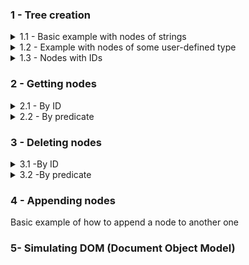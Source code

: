 
### 1 - Tree creation
<details>
 <summary>1.1 - Basic example with nodes of strings</summary>
 <br>
 
 ![](src/SyntaxChecked.FluentSimpleTree.Examples/SyntaxChecked.FluentSimpleTree.Exmples/TreeCreation/basictree1.svg)

 Code:
 ```csharp
      var myTree = new Tree<string>("a");
      var root = myTree.RootNode; //a

      root
        .AddChildren(new[] { "b", "c", "d", "g" })[1] //c
          .AddChildren(new[] { "e", "f" })[0] //e
            .AddChildren(new[] { "h", "i" })[0] //h
            .Parent //e
          .NextSibling //f
            .AddChildren(new[] { "j" })[0] //j
              .AddChildren(new[] { "r", "s", "t" })[2] //t
                .AddChildren(new[] { "z", "k" });
 ```
 Output from the object myTree:

 ![](src/SyntaxChecked.FluentSimpleTree.Examples/SyntaxChecked.FluentSimpleTree.Examples/TreeCreation/output1.png)

 [Full code here](src/SyntaxChecked.FluentSimpleTree.Examples/SyntaxChecked.FluentSimpleTree.Examples/TreeCreation/Example1.cs).
 <hr>
</details>

<details>
 <summary>1.2 - Example with nodes of some user-defined type</summary>
 <img src="https://upload.wikimedia.org/wikipedia/commons/thumb/8/8e/Family_tree.svg/1024px-Family_tree.svg.png" width="60%"/>

 Code:
 ```csharp
       var p1 = new Person("Lucas") { Age = 80 };
       var p2 = new Person("Mary") { Age = 60 };
       var p3 = new Person("Jason") { Age = 58 };
       var p4 = new Person("Peter") { Age = 55 };
       var p5 = new Person("Fred") { Age = 35 };
       var p6 = new Person("Jane") { Age = 32 };
       var p7 = new Person("Sean") { Age = 29 };
       var p8 = new Person("Jessica") { Age = 31 };
       var p9 = new Person("Hannah") { Age = 33 };
       var p10 = new Person("Joseph") { Age = 12 };
       var p11 = new Person("John") { Age = 8 };
       var p12 = new Person("Laura") { Age = 3 };

      var myTree = new Tree<Person>(p1);
      var root = myTree.RootNode; //Lucas

      root
        .AddChildren(new Person[] { p2, p3, p4 })[0] //Mary
          .AddChildren(new Person[] { p5, p6 })[0] //Fred
          .Parent //Mary
        .NextSibling //Jason
          .AddChildren(new Person[] { p7, p8, p9 })[1] //Jessica
            .AddChildren(new Person[] { p10, p11, p12 });
 ```
 Output from the object myTree:

 ![](src/SyntaxChecked.FluentSimpleTree.Examples/SyntaxChecked.FluentSimpleTree.Examples/TreeCreation/output2.png)

 [Full code here](src/SyntaxChecked.FluentSimpleTree.Examples/SyntaxChecked.FluentSimpleTree.Examples/TreeCreation/Example2.cs).
 <hr>
</details>
 
<details>
 <summary>1.3 - Nodes with IDs</summary>
 <img src="src/SyntaxChecked.FluentSimpleTree.Examples/SyntaxChecked.FluentSimpleTree.Examples/TreeCreation/tree_ids.svg" width="75%"/>

 <p></p>

 Code:
 ```csharp
       var myTree = new Tree<string>();
       var root = myTree.RootNode;

       root
         .AddChildren(new[] { ("CEO", "John Smith") })[0] //CEO
           .AddChildren(new[] { ("VP_Marketing", "Susan Jones"),
                                ("VP_Sales", "Rachel Parker"),
                                ("VP_Production", "Tom Allen") })[0] //VP Marketing
             .AddChildren(new[] { ("Manager1", "Alice Johnson") })[0] //Manager1
             .Parent //VP Marketing
           .NextSibling //VP Sales
             .AddChildren(new[] { ("Manager2", "Michael Gross") })[0] //Manager2
             .Parent //VP Sales
           .NextSibling //VP Production
             .AddChildren(new[] { ("Manager3", "Kathy Roberts") }); //Manager3
 ```

 Output from the object myTree:

 ![](src/SyntaxChecked.FluentSimpleTree.Examples/SyntaxChecked.FluentSimpleTree.Examples/TreeCreation/output3.png)

 [Full code here](src/SyntaxChecked.FluentSimpleTree.Examples/SyntaxChecked.FluentSimpleTree.Examples/TreeCreation/Example3.cs).
 <hr>
</details>

### 2 - Getting nodes
<details>
 <summary>2.1 - By ID</summary>
 
 <img src="src/SyntaxChecked.FluentSimpleTree.Examples/SyntaxChecked.FluentSimpleTree.Examples/NodeSearching/node_searching.svg" width="75%"/>
 
 <hr>
</details> 

<details>
 <summary>2.2 - By predicate</summary>
<hr> 
</details> 

### 3 - Deleting nodes
<details>
 <summary>3.1 -By ID</summary>
<hr> 
</details> 

<details>
 <summary>3.2 -By predicate</summary>
<hr> 
</details> 

### 4 - Appending nodes
Basic example of how to append a node to another one
  
### 5- Simulating DOM (Document Object Model)
